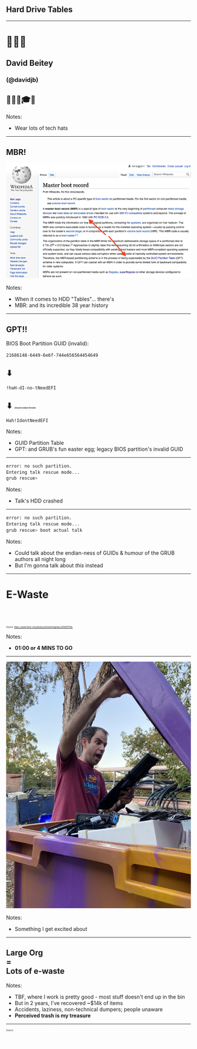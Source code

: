 <!-- .slide: data-background="#363636" -->

## Hard Drive Tables

---

# 👨🏼‍💻
## David Beitey
### (@davidjb)
## 🧢🎩👒🎓🤠 

Notes:
* Wear lots of tech hats

---

## MBR!
![Screenshot of MBR Wikipedia article](img/mbr.png) <!-- .element class="plain stretch" style="max-height: 60vh;" -->

Notes:
* When it comes to HDD "Tables"... there's
* MBR: and its incredible 38 year history

---

## GPT!!

BIOS Boot Partition GUID (invalid):

`21686148-6449-6e6f-744e656564454649`

## ⬇

`!haH-dI-no-tNeedEFI`

## ⬇  <span style="font-size: 25%;">(mixed-endian format)</span>

`Hah!IdontNeedEFI`

Notes:
* GUID Partition Table
* GPT: and GRUB's fun easter egg; legacy BIOS partition's invalid GUID

---

<!-- .slide: data-background="#000" data-auto-animate -->

```sh
error: no such partition.
Entering talk rescue mode...
grub rescue>
```
<!-- .element: data-id="uhoh" -->

Notes:
* Talk's HDD crashed

---

<!-- .slide: data-background="#000" data-auto-animate -->

```sh
error: no such partition.
Entering talk rescue mode...
grub rescue> boot actual talk
```
<!-- .element: data-id="uhoh" -->

Notes:
* Could talk about the endian-ness of GUIDs & humour of the GRUB authors all
  night long
* But I'm gonna talk about _this_ instead

---

<!-- .slide: data-background="#000" data-background-image="img/ewaste.jpg" data-background-opacity="0.4" data-transition="fade" -->

# E-Waste

<p style="width: 50%; margin: 0 auto 3rem; border-top: 2px solid #fff;"><!-- --></p>

<p style="font-size: 40%;">
  Source: <a href="https://www.flickr.com/photos/techbirmingham/345897594/">https://www.flickr.com/photos/techbirmingham/345897594/</a>
</p>

Notes:
* **01:00 or 4 MINS TO GO**

---

![David excited over a find](img/ewaste-bin-find.jpg) <!-- .element class="plain stretch" style="max-height: 80vh;" -->

Notes:
* Something I get excited about

---

## Large Org<br>=<br>Lots of e-waste

Notes:
* TBF, where I work is pretty good - most stuff doesn't end up in the bin
* But in 2 years, I've recovered ~$14k of items
* Accidents, laziness, non-technical dumpers; people unaware
* **Perceived trash is my treasure**

---

<!-- .slide: data-background="#000" data-background-image="img/ewaste-guiyu-china.jpg" data-background-opacity=".7" data-transition="fade" -->

<p style="font-size: 40%;">
  Source: <a style="color: #fff; text-decoration:underline;" href="https://www.flickr.com/photos/basel-action-network/9263401532">https://www.flickr.com/photos/basel-action-network/9263401532</a>
</p>

<p style="width: 50%; margin: 2rem auto 75vh; border-top: 2px solid #fff;"><!-- --></p>

Notes:
* 100k migrant workers in China break down imported computers
* Dangerous, hazardous materials
* Plenty more horrifying stories of melting boards for precious metals
* Human + Environmental effects are epic

---

![David in paper bin](img/oic-1.jpg) <!-- .element class="plain stretch" style="max-height: 40vh; margin: 0;" -->
![David in ewaste bin](img/oic-2.jpg) <!-- .element class="plain stretch" style="max-height: 40vh; margin: 0;" -->

Search "[JCU OIC](https://www.youtube.com/watch?v=9JLb91c4Lww)" on YouTube...

Notes:
* What can _WE_ as tech do??
* Go watch this video on sustainability
* Thanks to Lindsay Ward for co-starring
* Spoiler Alert: I jump out of bins

---

![David hutning in a bin](img/ewaste-bin-hunting.jpg) <!-- .element class="plain stretch" style="max-height: 80vh;" -->

Notes:
* Keyboards, mice, cables by the hundred
* Monitors, TVs, Phones
* Computers and parts...

---

<!-- .slide: data-background="#363636" data-transition="fade" -->

Notes:
* Show HDD
* 3.5 inches, solid and cool
* But what to do with them?

---

![HDD shredder](img/hdd-shredder.png) <!-- .element class="plain stretch" style="max-height: 80vh;" -->

Notes:
* Could get this awesomely named shredder on Prime Day free shipping from the
  US, but
* Doesn't solve the waste problem

---

# 💡

---

<!-- .slide: data-background="#000" data-transition="fade" -->

# Da-ta! 🎉

* 22 x 3.5-inch HDDs
* ~6TB
* 12 kg (without glass)

Notes:
* Table reveal - data!
* 1.5 tubes of liquid nails

---

![first table 2](img/first-table-2.jpg) <!-- .element class="plain stretch" style="max-height: 45vh;" -->
![first table](img/first-table.jpg) <!-- .element class="plain stretch" style="max-height: 45vh;" -->

Notes:
* First HDD can't be here tonight – it's "in production"
* Old server cluster: identical 40GB drives, perfect
* Considered other designs but this is light to carry (12kg) and
  sturdy/large enough to stay upright & hold weight

  * Original plans were 108 drives / 65kg @ 600g each: NO!

* Stick w/ Liquid nails!
* Rubber stoppers on top to hold the glass
* Glass from 2nd hand store
* Total bill: ~$10
* And maybe it's not as cool as...

---

![floppy disk tower](img/Floppy-Disk-Tower.jpg) <!-- .element class="plain stretch" style="max-height: 80vh;" -->

<https://dcstructural.com/> <!-- .element style="font-size: 50%;" -->

Notes:
* Floppy Disk Skyscraper

---

![hard disk platter table](img/hard-disk-platter-table.jpg) <!-- .element class="plain stretch" style="height: 80vh;" -->

http://www.grandideastudio.com/hard-drive-coffee-table/ <!-- .element style="font-size: 50%;" -->

Notes:
* HDD Coffee table - platter from 1960s

---

![binary chair](img/binary-chair.jpg) <!-- .element class="plain stretch" style="max-height: 60vh;" -->

https://www.decoist.com/2015-04-08/recycled-chairs-eco-chic-designs/ <!-- .element style="font-size: 50%;" -->

Notes:
* Binary chair

---

![iMac aquarium](img/imac-aquarium.jpg) <!-- .element class="plain stretch" style="max-height: 80vh;" -->

https://coolhunting.com/buy/imac-aquarium/ <!-- .element style="font-size: 50%;" -->

Notes:
* iMac Aquarium

---

![mousepad couch](img/couch1.jpg) <!-- .element class="plain stretch" style="max-height: 40vh; margin: 0;" -->
![mousepad couch 2](img/couch2.jpg) <!-- .element class="plain stretch" style="max-height: 40vh; margin: 0;" -->

https://web.archive.org/web/20040803073545/http://www.rit.edu/~jpsdss/couch/ <!-- .element style="font-size: 50%;" -->

Notes:
* Mousepad couch

---

### DIY

1. Get materials and HDDs
1. Align + glue each layer carefully
1. **Wait til each dries**
1. Add rubber stoppers on top + glass
1. ...?
1. Do a lightning talk about it

Notes:
* **1 MIN TO GO**
* As I build more, they're getting fancier
* WD's colour range - failed red 3TB drives now...

---

1. ### Reduce
1. ### Reuse
1. ### _Upcycle_
1. ### Recycle

Notes:
* Average Australian creates 23kg of ewaste a year - this is 12kg alone
* What could you make / save from the bin?

---

### Free E-waste Recycling

* [Officeworks](https://www.officeworks.com.au/information/about-us/sustainability/environment/recycling) (➡ MRI)
* [MRI DropZones](https://mri.com.au/dropzone/)
* [Townsville City Council Transfer Stations](https://www.townsville.qld.gov.au/water-waste-and-environment/waste-and-recycling/waste-facilities)
* ...?

Notes:
* But worth noting that War on Waste highlighted some key issues
* Devices end up in Asia, possibly in waste dumps and the environment

---

<!-- .slide: data-background="#000" data-background-image="img/lurking.jpg" data-background-opacity=".7" data-transition="fade" -->

### Or...
## Give me your HDDs

Secure wiping guaranteed if still working

<p style="width: 50%; margin: 1rem auto; border-top: 2px solid #fff;"><!-- --></p>

👨‍💻 ❤️ 📜🍏

Notes:
* Wishlist: old Macs and especially ancient Macs (keyboard/mouse for my Mac SE)
* Get in touch!

---

<!-- .slide: data-background="#363636" data-transition="fade" -->

### Questions? <!-- .element: style="color: #fff" -->

<br>

# 👨‍💻

David Beitey <!-- .element: style="color: #fff" -->
<br>
<all.ur.drives@davidjb.com> <!-- .element: style="color: #fff; text-decoration: underline;" -->

---

![Mac II couch](img/mac2couch.jpg) <!-- .element class="plain stretch" style="max-height: 80vh;" -->

https://web.archive.org/web/20080421165322/https://www.bradlands.com/scrapbooks/mac2couch.html <!-- .element style="font-size: 50%;" -->

Notes:
* Mac II couch
* Made with RRP $100k of Mac IIs

---

### [More iMac aquariums](https://duckduckgo.com/?q=imac+aquariums&iax=images&ia=images)
